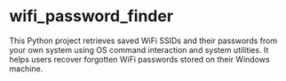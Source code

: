# wifi_password_finder
This Python project retrieves saved WiFi SSIDs and their passwords from your own system using OS command interaction and system utilities. It helps users recover forgotten WiFi passwords stored on their Windows machine.
